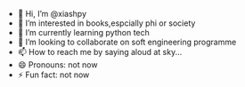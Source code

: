 - 👋 Hi, I’m @xiashpy
- 👀 I’m interested in books,espcially phi or society
- 🌱 I’m currently learning python tech
- 💞️ I’m looking to collaborate on soft engineering programme
- 📫 How to reach me by saying aloud at sky...
- 😄 Pronouns: not now
- ⚡ Fun fact: not now

<!---
xiashpy/xiashpy is a ✨ special ✨ repository because its `README.md` (this file) appears on your GitHub profile.
You can click the Preview link to take a look at your changes.
--->
